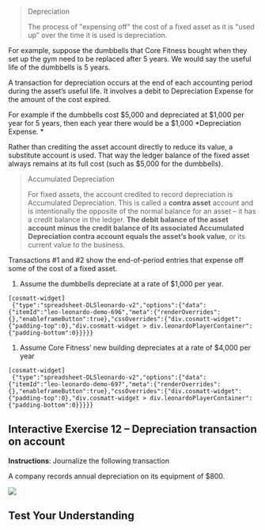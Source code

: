 > Depreciation
> 
> The process of "expensing off" the cost of a fixed asset as it is "used up" over the time it is used is depreciation.

For example, suppose the dumbbells that Core Fitness bought when they set up the gym need to be replaced after 5 years. We would say the useful life of the dumbbells is 5 years.

A transaction for depreciation occurs at the end of each accounting period during the asset’s useful life. It involves a debit to Depreciation Expense for the amount of the cost expired.

For example if the dumbbells cost $5,000 and depreciated at $1,000 per year for 5 years, then each year there would be a $1,000 *Depreciation Expense. *

Rather than crediting the asset account directly to reduce its value, a substitute account is used. That way the ledger balance of the fixed asset always remains at its full cost (such as $5,000 for the dumbbells).

> Accumulated Depreciation
> 
> For fixed assets, the account credited to record depreciation is Accumulated Depreciation. This is called a **contra asset** account and is intentionally the opposite of the normal balance for an asset – it has a credit balance in the ledger. **The debit balance of the asset account minus the credit balance of its associated Accumulated Depreciation contra account equals the asset’s book value**, or its current value to the business.

Transactions \#1 and \#2 show the end-of-period entries that expense off some of the cost of a fixed asset.

1.  Assume the dumbbells depreciate at a rate of $1,000 per year.

```
[cosmatt-widget]
 {"type":"spreadsheet-DLSleonardo-v2","options":{"data":{"itemId":"leo-leonardo-demo-696","meta":{"renderOverrides":{},"enableframeButton":true},"cssOverrides":{"div.cosmatt-widget":{"padding-top":0},"div.cosmatt-widget > div.leonardoPlayerContainer":{"padding-bottom":0}}}}} 
```

1.  Assume Core Fitness’ new building depreciates at a rate of $4,000 per year

```
[cosmatt-widget]
 {"type":"spreadsheet-DLSleonardo-v2","options":{"data":{"itemId":"leo-leonardo-demo-697","meta":{"renderOverrides":{},"enableframeButton":true},"cssOverrides":{"div.cosmatt-widget":{"padding-top":0},"div.cosmatt-widget > div.leonardoPlayerContainer":{"padding-bottom":0}}}}} 
```

## 

## Interactive Exercise 12 – Depreciation transaction on account

**Instructions**: Journalize the following transaction

A company records annual depreciation on its equipment of $800.

![](./Chapter_2_Recording_accounting_transactions/media/11_Additional_Common_Accounting_Transactions_Depreciation_of_fixed_assets/image4.png)

## Test Your Understanding

